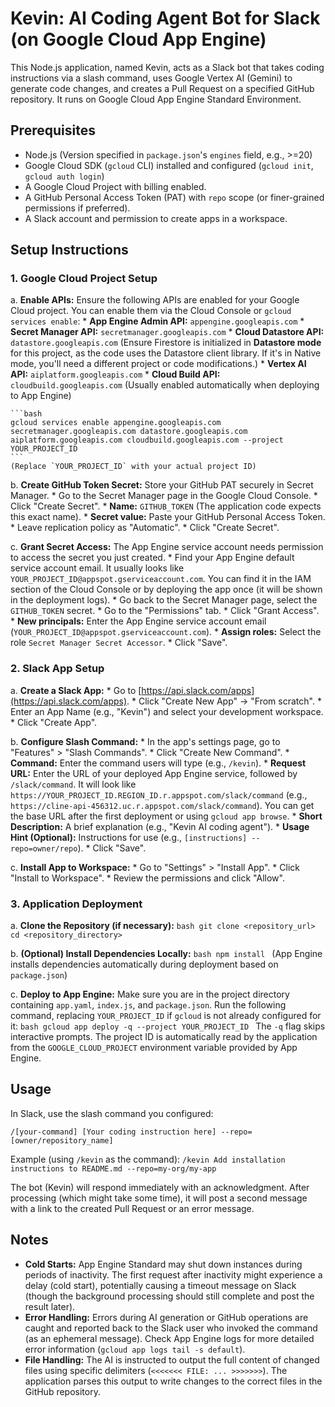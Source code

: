 # Kevin: AI Coding Agent Bot for Slack (on Google Cloud App Engine)

This Node.js application, named Kevin, acts as a Slack bot that takes coding instructions via a slash command, uses Google Vertex AI (Gemini) to generate code changes, and creates a Pull Request on a specified GitHub repository. It runs on Google Cloud App Engine Standard Environment.

## Prerequisites

*   Node.js (Version specified in `package.json`'s `engines` field, e.g., >=20)
*   Google Cloud SDK (`gcloud` CLI) installed and configured (`gcloud init`, `gcloud auth login`)
*   A Google Cloud Project with billing enabled.
*   A GitHub Personal Access Token (PAT) with `repo` scope (or finer-grained permissions if preferred).
*   A Slack account and permission to create apps in a workspace.

## Setup Instructions

### 1. Google Cloud Project Setup

a.  **Enable APIs:** Ensure the following APIs are enabled for your Google Cloud project. You can enable them via the Cloud Console or `gcloud services enable`:
    *   **App Engine Admin API:** `appengine.googleapis.com`
    *   **Secret Manager API:** `secretmanager.googleapis.com`
    *   **Cloud Datastore API:** `datastore.googleapis.com` (Ensure Firestore is initialized in **Datastore mode** for this project, as the code uses the Datastore client library. If it's in Native mode, you'll need a different project or code modifications.)
    *   **Vertex AI API:** `aiplatform.googleapis.com`
    *   **Cloud Build API:** `cloudbuild.googleapis.com` (Usually enabled automatically when deploying to App Engine)

    ```bash
    gcloud services enable appengine.googleapis.com secretmanager.googleapis.com datastore.googleapis.com aiplatform.googleapis.com cloudbuild.googleapis.com --project YOUR_PROJECT_ID
    ```
    (Replace `YOUR_PROJECT_ID` with your actual project ID)

b.  **Create GitHub Token Secret:** Store your GitHub PAT securely in Secret Manager.
    *   Go to the Secret Manager page in the Google Cloud Console.
    *   Click "Create Secret".
    *   **Name:** `GITHUB_TOKEN` (The application code expects this exact name).
    *   **Secret value:** Paste your GitHub Personal Access Token.
    *   Leave replication policy as "Automatic".
    *   Click "Create Secret".

c.  **Grant Secret Access:** The App Engine service account needs permission to access the secret you just created.
    *   Find your App Engine default service account email. It usually looks like `YOUR_PROJECT_ID@appspot.gserviceaccount.com`. You can find it in the IAM section of the Cloud Console or by deploying the app once (it will be shown in the deployment logs).
    *   Go back to the Secret Manager page, select the `GITHUB_TOKEN` secret.
    *   Go to the "Permissions" tab.
    *   Click "Grant Access".
    *   **New principals:** Enter the App Engine service account email (`YOUR_PROJECT_ID@appspot.gserviceaccount.com`).
    *   **Assign roles:** Select the role `Secret Manager Secret Accessor`.
    *   Click "Save".

### 2. Slack App Setup

a.  **Create a Slack App:**
    *   Go to [https://api.slack.com/apps](https://api.slack.com/apps).
    *   Click "Create New App" -> "From scratch".
    *   Enter an App Name (e.g., "Kevin") and select your development workspace.
    *   Click "Create App".

b.  **Configure Slash Command:**
    *   In the app's settings page, go to "Features" > "Slash Commands".
    *   Click "Create New Command".
    *   **Command:** Enter the command users will type (e.g., `/kevin`).
    *   **Request URL:** Enter the URL of your deployed App Engine service, followed by `/slack/command`. It will look like `https://YOUR_PROJECT_ID.REGION_ID.r.appspot.com/slack/command` (e.g., `https://cline-api-456312.uc.r.appspot.com/slack/command`). You can get the base URL after the first deployment or using `gcloud app browse`.
    *   **Short Description:** A brief explanation (e.g., "Kevin AI coding agent").
    *   **Usage Hint (Optional):** Instructions for use (e.g., `[instructions] --repo=owner/repo`).
    *   Click "Save".

c.  **Install App to Workspace:**
    *   Go to "Settings" > "Install App".
    *   Click "Install to Workspace".
    *   Review the permissions and click "Allow".

### 3. Application Deployment

a.  **Clone the Repository (if necessary):**
    ```bash
    git clone <repository_url>
    cd <repository_directory>
    ```

b.  **(Optional) Install Dependencies Locally:**
    ```bash
    npm install
    ```
    (App Engine installs dependencies automatically during deployment based on `package.json`)

c.  **Deploy to App Engine:**
    Make sure you are in the project directory containing `app.yaml`, `index.js`, and `package.json`.
    Run the following command, replacing `YOUR_PROJECT_ID` if `gcloud` is not already configured for it:
    ```bash
    gcloud app deploy -q --project YOUR_PROJECT_ID
    ```
    The `-q` flag skips interactive prompts. The project ID is automatically read by the application from the `GOOGLE_CLOUD_PROJECT` environment variable provided by App Engine.

## Usage

In Slack, use the slash command you configured:

```slack
/[your-command] [Your coding instruction here] --repo=[owner/repository_name]
```

Example (using `/kevin` as the command):
`/kevin Add installation instructions to README.md --repo=my-org/my-app`

The bot (Kevin) will respond immediately with an acknowledgment. After processing (which might take some time), it will post a second message with a link to the created Pull Request or an error message.

## Notes

*   **Cold Starts:** App Engine Standard may shut down instances during periods of inactivity. The first request after inactivity might experience a delay (cold start), potentially causing a timeout message on Slack (though the background processing should still complete and post the result later).
*   **Error Handling:** Errors during AI generation or GitHub operations are caught and reported back to the Slack user who invoked the command (as an ephemeral message). Check App Engine logs for more detailed error information (`gcloud app logs tail -s default`).
*   **File Handling:** The AI is instructed to output the full content of changed files using specific delimiters (`<<<<<<< FILE: ... >>>>>>>`). The application parses this output to write changes to the correct files in the GitHub repository.
